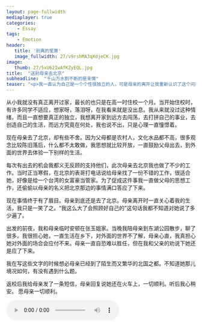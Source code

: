 ```yaml
---
layout: page-fullwidth
mediaplayer: true
categories:
    - Essay
tags:
    - Emotion
header:
   title: '别离的笙箫'
   image_fullwidth: 27/v9rshMA3qXdjeCK.jpg
image:
   thumb: 27/5xU62IwAfKZyEQL.jpg
title:  "送别母亲去北京"
subheadline:  "千山万水割不断的是亲情"
teaser: "<p>我一直认为自己是一个个性很独立的人，可是母亲的离开让我重新认识了这个问题­。</p><p>昨天我请假出去送母亲，并不觉得有什么异样的感觉，直到母亲上了火车，望着渐行渐远的火车，心中隐隐泛起了一丝无助与落寞。­</p>"
---
```


从小我就没有真正离开过家，最长的也只是在高一时住校一个月。当开始住校时，有许多同学不适应，想家呀，落泪呀，在我看来就是没出息。我从来就没过这种情绪，而且一直想要真正的独立，我想离开家到远方去闯荡，去打拼自己的事业，去创造自己的生活，而远方究竟在何处，我也说不出，只是心理一直憧憬着。­

现在母亲去了北京，却有些不舍。因为父母都是农村人，文化水品都不高，很多观念比较陈旧落后，什么都不太敢做，我思想就比较开放，一直鼓励父母出去，到外面的世界去体验一下别样的生活。­

每次有出去的机会我都义无反顾的支持他们，此次母亲去北京我也做了不少的工作。当时正当寒假，在北京的表哥打电话说给母亲找了一份不错的工作，很适合她，好像是给一个台湾的女富豪当管家。为了促成这件事我一直做父母的思想工作，还偷偷以母亲的名义把北京那边的事情满口答应了下来。­

现在事情终于有了眉目。母亲到底还是去了北京。母亲离开时一直关心着我的生活，我只是一笑了之。“我这么大了会照顾好自己的”这句话我都不知道对她说了多少遍了。­

出发的前夜，我和母亲临时安顿在张玉姐家。当晚我陪母亲到东湖公园散步，聊了很多。我很担心她，一直生活在乡下，对外面的世界不了解，母亲心直，我真担心她对外面的场合会应付不来。母亲一直自恐难以胜任，但在我和父亲的劝说下她还是应了下来。­

我在写这些文字的时候想必母亲已经到了陌生而又繁华的北国之都。不知道她那儿境况如何，有没有遇到什么题。­

返校后我给母亲发了一条短信，母亲回复说她还在火车上，一切顺利。听后我心稍安。­
愿母亲一切顺利。­

<audio src='{{site.urlbgm}}farewell.mp3' type="audio/mp3" autoplay loop controls></audio>